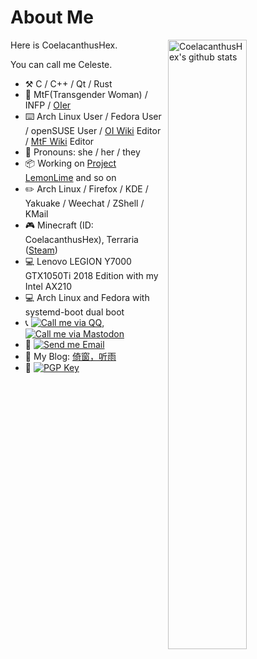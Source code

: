 # About Me

<img align="right" alt="CoelacanthusHex's github stats" width="50%" src="https://github-readme-stats.vercel.app/api?username=CoelacanthusHex&show_icons=true">

Here is CoelacanthusHex.

You can call me Celeste.

- :hammer_and_pick: C / C++ / Qt / Rust
- :adult: MtF(Transgender Woman) / INFP / [OIer](https://zh.wikipedia.org/zh/Category:OIer)
- :keyboard: Arch Linux User / Fedora User / openSUSE User / [OI Wiki](https://github.com/OI-wiki/OI-wiki) Editor / [MtF Wiki](https://github.com/mtf-wiki/MtF-Wiki) Editor
- :adult: Pronouns: she / her / they
- :package: Working on [Project LemonLime](https://github.com/Project-LemonLime/Project_LemonLime) and so on
- :pencil2: Arch Linux / Firefox / KDE / Yakuake / Weechat / ZShell / KMail
- :video_game: Minecraft (ID: CoelacanthusHex), Terraria ([Steam](https://steamcommunity.com/id/coelacanthus/))
- :computer: Lenovo LEGION Y7000 GTX1050Ti 2018 Edition with my Intel AX210
- :computer: Arch Linux and Fedora with systemd-boot dual boot
- :telephone_receiver: [![Call me via QQ](https://img.shields.io/static/v1?label=QQ&message=1470511433&color=blue&style=flat-square)](https://wpa.qq.com/msgrd?v=3&uin=1470511433), [![Call me via Mastodon](https://img.shields.io/static/v1?label=Mastodon&message=coelacanthus@hub.mtf.party&color=blue&style=flat-square)](https://hub.mtf.party/@coelacanthus)
- :email: [![Send me Email](https://img.shields.io/static/v1?label=email&message=coelacanthus@outlook.com&color=blue&style=flat-square)](mailto:coelacanthus@outlook.com)
- :memo: My Blog: [倚窗，听雨](https://blog.coelacanthus.moe/)
- :key: [![PGP Key](https://img.shields.io/static/v1?label=PGP&message=0x15F4180E73787863&color=blue&style=flat-square)](https://keys.openpgp.org/search?q=892EBC7DC392DFF9C9C03F1D15F4180E73787863)



